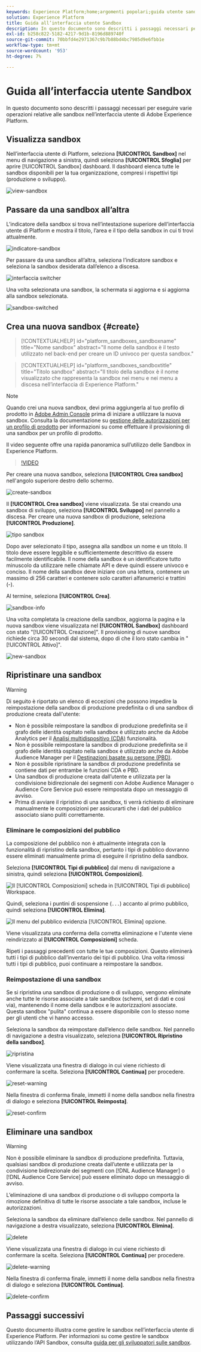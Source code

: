 ```yaml
---
keywords: Experience Platform;home;argomenti popolari;guida utente sandbox;guida sandbox
solution: Experience Platform
title: Guida all’interfaccia utente Sandbox
description: In questo documento sono descritti i passaggi necessari per eseguire varie operazioni relative alle sandbox nell’interfaccia utente di Adobe Experience Platform.
exl-id: b258c822-5182-4217-9d1b-8196d889740f
source-git-commit: 70bbfd4e2971367c9b7b88bd4bc7985d9e6fbb1e
workflow-type: tm+mt
source-wordcount: '953'
ht-degree: 7%

---
```


# Guida all’interfaccia utente Sandbox

In questo documento sono descritti i passaggi necessari per eseguire varie operazioni relative alle sandbox nell’interfaccia utente di Adobe Experience Platform.

## Visualizza sandbox

Nell’interfaccia utente di Platform, seleziona **[!UICONTROL Sandbox]** nel menu di navigazione a sinistra, quindi seleziona **[!UICONTROL Sfoglia]** per aprire [!UICONTROL Sandbox] dashboard. Il dashboard elenca tutte le sandbox disponibili per la tua organizzazione, compresi i rispettivi tipi (produzione o sviluppo).

![view-sandbox](../images/ui/view-sandboxes.png)

## Passare da una sandbox all’altra

L’indicatore della sandbox si trova nell’intestazione superiore dell’interfaccia utente di Platform e mostra il titolo, l’area e il tipo della sandbox in cui ti trovi attualmente.

![indicatore-sandbox](../images/ui/sandbox-indicator.png)

Per passare da una sandbox all’altra, seleziona l’indicatore sandbox e seleziona la sandbox desiderata dall’elenco a discesa.

![interfaccia switcher](../images/ui/switcher-interface.png)

Una volta selezionata una sandbox, la schermata si aggiorna e si aggiorna alla sandbox selezionata.

![sandbox-switched](../images/ui/sandbox-switched.png)

## Crea una nuova sandbox {#create}

>[!CONTEXTUALHELP]
>id="platform_sandboxes_sandboxname"
>title="Nome sandbox"
>abstract="Il nome della sandbox è il testo utilizzato nel back-end per creare un ID univoco per questa sandbox."

>[!CONTEXTUALHELP]
>id="platform_sandboxes_sandboxtitle"
>title="Titolo sandbox"
>abstract="Il titolo della sandbox è il nome visualizzato che rappresenta la sandbox nei menu e nei menu a discesa nell’interfaccia di Experience Platform."

>[!NOTE]
>
>Quando crei una nuova sandbox, devi prima aggiungerla al tuo profilo di prodotto in [Adobe Admin Console](https://adminconsole.adobe.com/) prima di iniziare a utilizzare la nuova sandbox. Consulta la documentazione su [gestione delle autorizzazioni per un profilo di prodotto](../../access-control/ui/permissions.md) per informazioni su come effettuare il provisioning di una sandbox per un profilo di prodotto.

Il video seguente offre una rapida panoramica sull’utilizzo delle Sandbox in Experience Platform.

>[!VIDEO](https://video.tv.adobe.com/v/29838/?quality=12&learn=on)

Per creare una nuova sandbox, seleziona **[!UICONTROL Crea sandbox]** nell&#39;angolo superiore destro dello schermo.

![create-sandbox](../images/ui/create-sandbox.png)

Il **[!UICONTROL Crea sandbox]** viene visualizzata. Se stai creando una sandbox di sviluppo, seleziona **[!UICONTROL Sviluppo]** nel pannello a discesa. Per creare una nuova sandbox di produzione, seleziona **[!UICONTROL Produzione]**.

![tipo sandbox](../images/ui/sandbox-type.png)

Dopo aver selezionato il tipo, assegna alla sandbox un nome e un titolo. Il titolo deve essere leggibile e sufficientemente descrittivo da essere facilmente identificabile. Il nome della sandbox è un identificatore tutto minuscolo da utilizzare nelle chiamate API e deve quindi essere univoco e conciso. Il nome della sandbox deve iniziare con una lettera, contenere un massimo di 256 caratteri e contenere solo caratteri alfanumerici e trattini (-).

Al termine, seleziona **[!UICONTROL Crea]**.

![sandbox-info](../images/ui/sandbox-info.png)

Una volta completata la creazione della sandbox, aggiorna la pagina e la nuova sandbox viene visualizzata nel **[!UICONTROL Sandbox]** dashboard con stato &quot;[!UICONTROL Creazione]&quot;. Il provisioning di nuove sandbox richiede circa 30 secondi dal sistema, dopo di che il loro stato cambia in &quot;[!UICONTROL Attivo]&quot;.

![new-sandbox](../images/ui/new-sandbox.png)

## Ripristinare una sandbox

>[!WARNING]
>
>Di seguito è riportato un elenco di eccezioni che possono impedire la reimpostazione della sandbox di produzione predefinita o di una sandbox di produzione creata dall&#39;utente:
>* Non è possibile reimpostare la sandbox di produzione predefinita se il grafo delle identità ospitato nella sandbox è utilizzato anche da Adobe Analytics per il [Analisi multidispositivo (CDA)](https://experienceleague.adobe.com/docs/analytics/components/cda/overview.html?lang=it) funzionalità.
>* Non è possibile reimpostare la sandbox di produzione predefinita se il grafo delle identità ospitato nella sandbox è utilizzato anche da Adobe Audience Manager per il [Destinazioni basate su persone (PBD)](https://experienceleague.adobe.com/docs/audience-manager/user-guide/features/destinations/people-based/people-based-destinations-overview.html?lang=it).
>* Non è possibile ripristinare la sandbox di produzione predefinita se contiene dati per entrambe le funzioni CDA e PBD.
>* Una sandbox di produzione creata dall’utente e utilizzata per la condivisione bidirezionale dei segmenti con Adobe Audience Manager o Audience Core Service può essere reimpostata dopo un messaggio di avviso.
>* Prima di avviare il ripristino di una sandbox, ti verrà richiesto di eliminare manualmente le composizioni per assicurarti che i dati del pubblico associato siano puliti correttamente.

### Eliminare le composizioni del pubblico

La composizione del pubblico non è attualmente integrata con la funzionalità di ripristino della sandbox, pertanto i tipi di pubblico dovranno essere eliminati manualmente prima di eseguire il ripristino della sandbox.

Seleziona **[!UICONTROL Tipi di pubblico]** dal menu di navigazione a sinistra, quindi seleziona **[!UICONTROL Composizioni]**.

![Il [!UICONTROL Composizioni] scheda in [!UICONTROL Tipi di pubblico] Workspace.](../images/ui/audiences.png)

Quindi, seleziona i puntini di sospensione (`...`) accanto al primo pubblico, quindi seleziona **[!UICONTROL Elimina]**.

![Il menu del pubblico evidenzia [!UICONTROL Elimina] opzione.](../images/ui/delete-composition.png)

Viene visualizzata una conferma della corretta eliminazione e l&#39;utente viene reindirizzato al **[!UICONTROL Composizioni]** scheda.

Ripeti i passaggi precedenti con tutte le tue composizioni. Questo eliminerà tutti i tipi di pubblico dall’inventario dei tipi di pubblico. Una volta rimossi tutti i tipi di pubblico, puoi continuare a reimpostare la sandbox.

### Reimpostazione di una sandbox

Se si ripristina una sandbox di produzione o di sviluppo, vengono eliminate anche tutte le risorse associate a tale sandbox (schemi, set di dati e così via), mantenendo il nome della sandbox e le autorizzazioni associate. Questa sandbox &quot;pulita&quot; continua a essere disponibile con lo stesso nome per gli utenti che vi hanno accesso.

Seleziona la sandbox da reimpostare dall’elenco delle sandbox. Nel pannello di navigazione a destra visualizzato, seleziona **[!UICONTROL Ripristino della sandbox]**.

![ripristina](../images/ui/reset.png)

Viene visualizzata una finestra di dialogo in cui viene richiesto di confermare la scelta. Seleziona **[!UICONTROL Continua]** per procedere.

![reset-warning](../images/ui/reset-warning.png)

Nella finestra di conferma finale, immetti il nome della sandbox nella finestra di dialogo e seleziona **[!UICONTROL Reimposta]**.

![reset-confirm](../images/ui/reset-confirm.png)

## Eliminare una sandbox

>[!WARNING]
>
>Non è possibile eliminare la sandbox di produzione predefinita. Tuttavia, qualsiasi sandbox di produzione creata dall’utente e utilizzata per la condivisione bidirezionale dei segmenti con [!DNL Audience Manager] o [!DNL Audience Core Service] può essere eliminato dopo un messaggio di avviso.

L’eliminazione di una sandbox di produzione o di sviluppo comporta la rimozione definitiva di tutte le risorse associate a tale sandbox, incluse le autorizzazioni.

Seleziona la sandbox da eliminare dall’elenco delle sandbox. Nel pannello di navigazione a destra visualizzato, seleziona **[!UICONTROL Elimina]**.

![delete](../images/ui/delete.png)

Viene visualizzata una finestra di dialogo in cui viene richiesto di confermare la scelta. Seleziona **[!UICONTROL Continua]** per procedere.

![delete-warning](../images/ui/delete-warning.png)

Nella finestra di conferma finale, immetti il nome della sandbox nella finestra di dialogo e seleziona  **[!UICONTROL Continua]**.

![delete-confirm](../images/ui/delete-confirm.png)

## Passaggi successivi

Questo documento illustra come gestire le sandbox nell’interfaccia utente di Experience Platform. Per informazioni su come gestire le sandbox utilizzando l’API Sandbox, consulta [guida per gli sviluppatori sulle sandbox](../api/getting-started.md).
